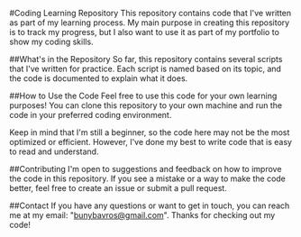#Coding Learning Repository
This repository contains code that I've written as part of my learning process. 
My main purpose in creating this repository is to track my progress, but I also want to use it as part of my portfolio to show my coding skills.

##What's in the Repository
So far, this repository contains several scripts that I've written for practice. 
Each script is named based on its topic, and the code is documented to explain what it does.

##How to Use the Code
Feel free to use this code for your own learning purposes! 
You can clone this repository to your own machine and run the code in your preferred coding environment.

Keep in mind that I'm still a beginner, so the code here may not be the most optimized or efficient. 
However, I've done my best to write code that is easy to read and understand.

##Contributing
I'm open to suggestions and feedback on how to improve the code in this repository. 
If you see a mistake or a way to make the code better, feel free to create an issue or submit a pull request.

##Contact
If you have any questions or want to get in touch, 
you can reach me at my email: "bunybavros@gmail.com". 
Thanks for checking out my code!
